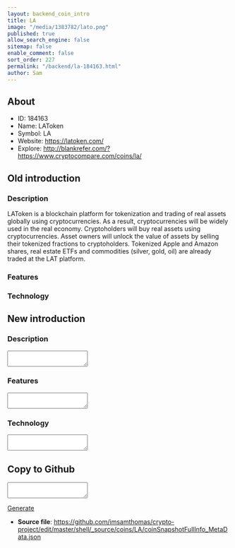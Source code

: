 ```yaml
---
layout: backend_coin_intro
title: LA
image: "/media/1383782/lato.png"
published: true
allow_search_engine: false
sitemap: false
enable_comment: false
sort_order: 227
permalink: "/backend/la-184163.html"
author: Sam
---
```


## About

- ID: 184163
- Name: LAToken
- Symbol: LA
- Website: https://latoken.com/
- Explore: http://blankrefer.com/?https://www.cryptocompare.com/coins/la/


## Old introduction

### Description

<p><span>LAToken is a blockchain platform for tokenization and trading of real assets globally using cryptocurrencies. As a result, cryptocurrencies will be widely used in the real economy. Cryptoholders will buy real assets using cryptocurrencies. Asset owners will unlock the value of assets by selling their tokenized fractions to cryptoholders. Tokenized Apple and Amazon shares, real estate ETFs and commodities (silver, gold, oil) are already traded at the LAT platform.</span></p>

### Features


### Technology




## New introduction


### Description
<textarea id="meta_description" name="description"></textarea>

### Features
<textarea id="meta_features" name="features"></textarea>

### Technology
<textarea id="meta_technology" name="technology"></textarea>


## Copy to Github

<textarea id="coinsnapshotfullinfo_metadata"></textarea>

<a href="#gen" onclick="generateMetaDatJson()">Generate</a>

- **Source file**: <a href="https://github.com/imsamthomas/crypto-project/edit/master/shell/_source/coins/LA/coinSnapshotFullInfo_MetaData.json">https://github.com/imsamthomas/crypto-project/edit/master/shell/_source/coins/LA/coinSnapshotFullInfo_MetaData.json</a>

